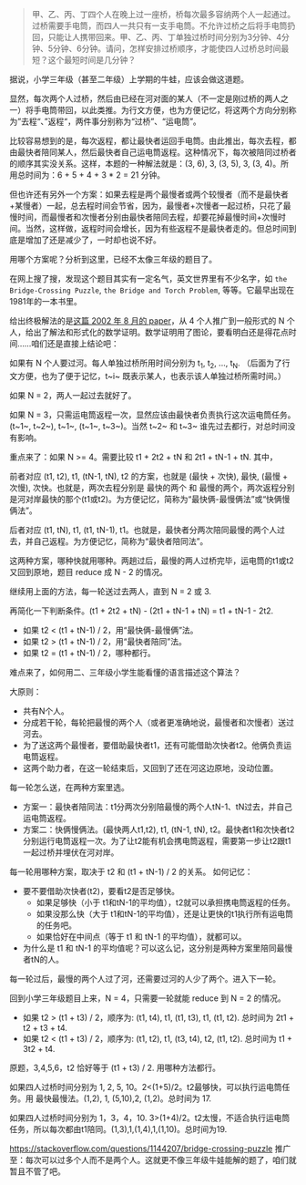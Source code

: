 
> 甲、乙、丙、丁四个人在晚上过一座桥，桥每次最多容纳两个人一起通过。过桥需要手电筒，而四人一共只有一支手电筒。不允许过桥之后将手电筒扔回，只能让人携带回来。甲、乙、丙、丁单独过桥时间分别为3分钟、4分钟、5分钟、6分钟。请问，怎样安排过桥顺序，才能使四人过桥总时间最短？这个最短时间是几分钟？

据说，小学三年级（甚至二年级）上学期的牛蛙，应该会做这道题。

显然，每次两个人过桥，然后由已经在河对面的某人（不一定是刚过桥的两人之一）将手电筒带回，以此类推。为行文方便，也为方便记忆，将这两个方向分别称为”去程“、”返程“，两件事分别称为“过桥”、“运电筒”。

比较容易想到的是，每次返程，都让最快者运回手电筒。由此推出，每次去程，都由最快者陪同某人，然后最快者自己运电筒返程。这种情况下，每次被陪同过桥者的顺序其实没关系。这样，本题的一种解法就是：(3, 6), 3, (3, 5), 3, (3, 4)。所用总时间为：6 + 5 + 4 + 3 * 2 = 21 分钟。

但也许还有另外一个方案：如果去程是两个最慢者或两个较慢者（而不是最快者+某慢者）一起，总去程时间会节省，因为，最慢者+次慢者一起过桥，只花了最慢时间，而最慢者和次慢者分别由最快者陪同去程，却要花掉最慢时间+次慢时间。当然，这样做，返程时间会增长，因为有些返程不是最快者走的。但总时间到底是增加了还是减少了，一时却也说不好。

用哪个方案呢？分析到这里，已经不太像三年级的题目了。

在网上搜了搜，发现这个题目其实有一定名气，英文世界里有不少名字，如 `the Bridge-Crossing Puzzle`, `the Bridge and Torch Problem`, 等等。它最早出现在1981年的一本书里。

给出终极解法的是[这篇 2002 年 8 月的 paper](http://www.inf.fu-berlin.de/inst/ag-ti/members/uploads/tx_tipublications/Crossing_the_bridge_at_night.pdf)，从 4 个人推广到一般形式的 N 个人，给出了解法和形式化的数学证明。数学证明用了图论，要看明白还是得花点时间……咱们还是直接上结论吧：

如果有 N 个人要过河。每人单独过桥所用时间分别为 t<sub>1</sub>, t<sub>2</sub>, ..., t<sub>N</sub>. （后面为了行文方便，也为了便于记忆，t~i~ 既表示某人，也表示该人单独过桥所需时间。）

如果 N = 2，两人一起过去就好了。

如果 N = 3，只需运电筒返程一次，显然应该由最快者负责执行这次运电筒任务。(t~1~, t~2~), t~1~, (t~1~, t~3~)。当然 t~2~ 和 t~3~ 谁先过去都行，对总时间没有影响。

重点来了：如果 N >= 4。需要比较 t1 + 2t2 + tN 和 2t1 + tN-1 + tN. 其中，

前者对应 (t1, t2), t1, (tN-1, tN), t2 的方案，也就是 (最快 + 次快), 最快, (最慢 + 次慢), 次快。也就是，两次去程分别是 最快的两个 和 最慢的两个，两次返程分别是河对岸最快的那个(t1或t2)。为方便记忆，简称为“最快俩-最慢俩法”或“快俩慢俩法”。

后者对应 (t1, tN), t1, (t1, tN-1), t1。也就是，最快者分两次陪同最慢的两个人过去，并自己返程。为方便记忆，简称为“最快者陪同法”。

这两种方案，哪种快就用哪种。两趟过后，最慢的两人过桥完毕，运电筒的t1或t2又回到原地，题目 reduce 成 N - 2 的情况。

继续用上面的方法，每一轮送过去两人，直到 N = 2 或 3.

再简化一下判断条件。(t1 + 2t2 + tN) - (2t1 + tN-1 + tN) = t1 + tN-1 - 2t2.
* 如果 t2 < (t1 + tN-1) / 2，用“最快俩-最慢俩”法。
* 如果 t2 > (t1 + tN-1) / 2，用“最快者陪同”法。
* 如果 t2 = (t1 + tN-1) / 2，哪种都行。

难点来了，如何用二、三年级小学生能看懂的语言描述这个算法？

大原则：
* 共有N个人。
* 分成若干轮，每轮把最慢的两个人（或者更准确地说，最慢者和次慢者）送过河去。
* 为了送这两个最慢者，要借助最快者t1，还有可能借助次快者t2。他俩负责运电筒返程。
* 这两个助力者，在这一轮结束后，又回到了还在河这边原地，没动位置。

每一轮怎么送，在两种方案里选。
* 方案一：最快者陪同法：t1分两次分别陪最慢的两个人tN-1、tN过去，并自己运电筒返程。
* 方案二：快俩慢俩法。(最快两人t1,t2), t1, (tN-1, tN), t2。最快者t1和次快者t2分别运行电筒返程一次。为了让t2能有机会携电筒返程，需要第一步让t2跟t1一起过桥并埋伏在河对岸。

每一轮用哪种方案，取决于 t2 和 (t1 + tN-1) / 2 的关系。
如何记忆：
* 要不要借助次快者(t2)，要看t2是否足够快。
	* 如果足够快（小于 t1和tN-1的平均值），t2就可以承担携电筒返程的任务。
	* 如果没那么快（大于 t1和tN-1的平均值），还是让更快的t1执行所有运电筒的任务吧。
	* 如果恰好在中间点（等于 t1 和 tN-1 的平均值），就都可以。
* 为什么是 t1 和 tN-1 的平均值呢？可以这么记，这分别是两种方案里陪同最慢者tN的人。

每一轮过后，最慢的两个人过了河，还需要过河的人少了两个。进入下一轮。

回到小学三年级题目上来，N = 4，只需要一轮就能 reduce 到 N = 2 的情况。
* 如果 t2 > (t1 + t3) / 2，顺序为: (t1, t4), t1, (t1, t3), t1, (t1, t2). 总时间为 2t1 + t2 + t3 + t4.
* 如果 t2 < (t1 + t3) / 2，顺序为: (t1, t2), t1, (t3, t4), t2, (t1, t2). 总时间为 t1 + 3t2 + t4.

原题，3,4,5,6，t2 恰好等于 (t1 + t3) / 2. 用哪种方法都行。

如果四人过桥时间分别为 1, 2, 5, 10。2<(1+5)/2。t2最够快，可以执行运电筒任务。用 最快最慢法。(1,2), 1, (5,10),2, (1,2)。总时间为 17.


如果四人过桥时间分别为 1，3，4，10. 3>(1+4)/2。t2太慢，不适合执行运电筒任务，所以每次都由t1陪同。(1,3),1,(1,4),1,(1,10)。总时间为19.

https://stackoverflow.com/questions/1144207/bridge-crossing-puzzle
推广至：每次可以过多个人而不是两个人。这就更不像三年级牛娃能解的题了，咱们就暂且不管了吧。



